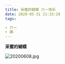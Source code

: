 ```yaml
---
title: 采蜜的蝴蝶 六一快乐
date: 2020-05-31 21:33:29
tags: 

- 六一
- 画
---
```


**采蜜的蝴蝶**


![20200608.jpg](https://i.loli.net/2020/06/08/MCXk9EGgLlnAaTp.jpg)



